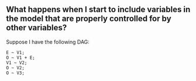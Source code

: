 ## What happens when I start to include variables in the model that are properly controlled for by other variables?


Suppose I have the following DAG:
```
E ~ V1;
O ~ V1 + E;
V1 ~ V2;
O ~ V2; 
O ~ V3;
```

